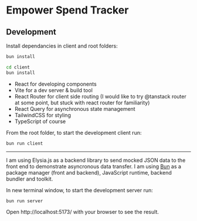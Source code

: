 # Empower Spend Tracker

## Development

Install dependancies in client and root folders:

```bash
bun install
```

```bash
cd client
bun install
```

- React for developing components
- Vite for a dev server & build tool
- React Router for client side routing
  (I would like to try @tanstack router at some point, but stuck with react router for familiarity)
- React Query for asynchronous state management
- TailwindCSS for styling
- TypeScript of course

From the root folder, to start the development client run:

```bash
bun run client
```

---

I am using Elysia.js as a backend library to send mocked JSON data to the front end to demonstrate asyncronous data transfer. I am using [Bun](https://bun.sh/) as a package manager (front and backend), JavaScript runtime, backend bundler and toolkit.

In new terminal window, to start the development server run:

```bash
bun run server
```

Open http://localhost:5173/ with your browser to see the result.
